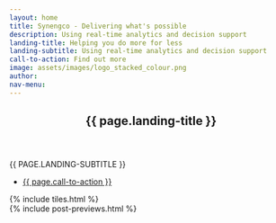 ```yaml
---
layout: home
title: Synengco - Delivering what's possible
description: Using real-time analytics and decision support
landing-title: Helping you do more for less
landing-subtitle: Using real-time analytics and decision support
call-to-action: Find out more
image: assets/images/logo_stacked_colour.png
author:
nav-menu:
---
```


<!-- Banner -->
<section id="banner" class="major">
	<div class="inner">
		<header class="major">
			<h1>{{ page.landing-title }}</h1>
		</header>
		<div class="content">
			<p style="text-transform: uppercase;">{{ page.landing-subtitle }}</p>
			<ul class="actions">
				<li><a href="#one" class="button next scrolly">{{ page.call-to-action }}</a></li>
			</ul>
		</div>
	</div>
</section>

<!-- Main -->
<div id="main">

<!-- One -->
<div id="primary">
{% include tiles.html %}
</div>

<!-- Two -->
<div id="primary" class="alt">
{% include post-previews.html %}
</div>

</div>
